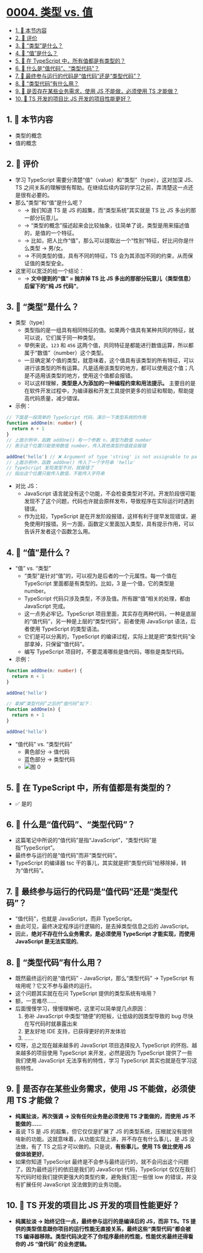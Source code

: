 # [0004. 类型 vs. 值](https://github.com/tnotesjs/TNotes.typescript/tree/main/notes/0004.%20%E7%B1%BB%E5%9E%8B%20vs.%20%E5%80%BC)

<!-- region:toc -->

- [1. 🎯 本节内容](#1--本节内容)
- [2. 🫧 评价](#2--评价)
- [3. 🤔 “类型”是什么？](#3--类型是什么)
- [4. 🤔 “值”是什么？](#4--值是什么)
- [5. 🤔 在 TypeScript 中，所有值都是有类型的？](#5--在-typescript-中所有值都是有类型的)
- [6. 🤔 什么是“值代码”、“类型代码”？](#6--什么是值代码类型代码)
- [7. 🤔 最终参与运行的代码是“值代码”还是“类型代码”？](#7--最终参与运行的代码是值代码还是类型代码)
- [8. 🤔 “类型代码”有什么用？](#8--类型代码有什么用)
- [9. 🤔 是否存在某些业务需求，使用 JS 不能做，必须使用 TS 才能做？](#9--是否存在某些业务需求使用-js-不能做必须使用-ts-才能做)
- [10. 🤔 TS 开发的项目比 JS 开发的项目性能更好？](#10--ts-开发的项目比-js-开发的项目性能更好)

<!-- endregion:toc -->

## 1. 🎯 本节内容

- 类型的概念
- 值的概念

## 2. 🫧 评价

- 学习 TypeScript 需要分清楚“值”（value）和“类型”（type），这对加深 JS、TS 之间关系的理解很有帮助。在继续后续内容的学习之前，弄清楚这一点还是很有必要的。
- 那么“类型”和“值”是什么呢？
  - -> 我们知道 TS 是 JS 的超集，而“类型系统”其实就是 TS 比 JS 多出的那一部分玩意儿。
  - -> “类型的概念”描述起来会比较抽象，往简单了说，类型是用来描述值的，是值的一个特征。
  - -> 比如，把人比作“值”，那么可以提取出一个“性别”特征，好比问你是什么类型 -> 男/女。
  - -> 不同类型的值，具有不同的特征，TS 会为其添加不同的约束，从而保证值的类型安全。
- 这里可以宽泛的给一个结论：
  - -> **文中提到的“值” = 抛弃掉 TS 比 JS 多出的那部分玩意儿（类型信息）后留下的“纯 JS 代码”**。

## 3. 🤔 “类型”是什么？

- 类型（type）
  - 类型指的是一组具有相同特征的值。如果两个值具有某种共同的特征，就可以说，它们属于同一种类型。
  - 举例来说，`123` 和 `456` 这两个值，共同特征是都能进行数值运算，所以都属于“数值”（number）这个类型。
  - 一旦确定某个值的类型，就意味着，这个值具有该类型的所有特征，可以进行该类型的所有运算。凡是适用该类型的地方，都可以使用这个值；凡是不适用该类型的地方，使用这个值都会报错。
  - 可以这样理解，**类型是人为添加的一种编程约束和用法提示。** 主要目的是在软件开发过程中，为编译器和开发工具提供更多的验证和帮助，帮助提高代码质量，减少错误。
- 示例：

```typescript
// 下面是一段简单的 TypeScript 代码，演示一下类型系统的作用
function addOne(n: number) {
  return n + 1
}
// 上面示例中，函数 addOne() 有一个参数 n，类型为数值 number
// 表示这个位置只能使用数值 number，传入其他类型的值就会报错

addOne('hello') // ❌ Argument of type 'string' is not assignable to parameter of type 'number'.
// 上面示例中，函数 addOne() 传入了一个字符串 'hello'
// TypeScript 发现类型不对，就报错了
// 指出这个位置只能传入数值，不能传入字符串
```

- 对比 JS：
  - JavaScript 语言就没有这个功能，不会检查类型对不对。开发阶段很可能发现不了这个问题，代码也许就会原样发布，导致程序在实际运行时遇到错误。
  - 作为比较，TypeScript 是在开发阶段报错，这样有利于提早发现错误，避免使用时报错。另一方面，函数定义里面加入类型，具有提示作用，可以告诉开发者这个函数怎么用。

## 4. 🤔 “值”是什么？

- “值” vs. “类型”
  - “类型”是针对“值”的，可以视为是后者的一个元属性。每一个值在 TypeScript 里面都是有类型的。比如，3 是一个值，它的类型是 number。
  - TypeScript 代码只涉及类型，不涉及值。所有跟“值”相关的处理，都由 JavaScript 完成。
  - 这一点务必牢记。TypeScript 项目里面，其实存在两种代码，一种是底层的“值代码”，另一种是上层的“类型代码”。前者使用 JavaScript 语法，后者使用 TypeScript 的类型语法。
  - 它们是可以分离的，TypeScript 的编译过程，实际上就是把“类型代码”全部拿掉，只保留“值代码”。
  - 编写 TypeScript 项目时，不要混淆哪些是值代码，哪些是类型代码。
- 示例：

```typescript
function addOne(n: number) {
  return n + 1
}

addOne('hello')

// 拿掉“类型代码”之后的“值代码”如下：
function addOne(n) {
  return n + 1
}

addOne('hello')
```

- “值代码” vs. “类型代码”
  - 黄色部分 -> 值代码
  - 蓝色部分 -> 类型代码
  - ![图 0](https://cdn.jsdelivr.net/gh/tnotesjs/imgs@main/2025-10-08-12-29-11.png)

## 5. 🤔 在 TypeScript 中，所有值都是有类型的？

- ✅ 是的

## 6. 🤔 什么是“值代码”、“类型代码”？

- 这篇笔记中所说的“值代码”是指“JavaScript”，“类型代码”是指“TypeScript”。
- 最终参与运行的是“值代码”而非“类型代码”。
- TypeScript 的编译器 tsc 干的事儿，其实就是把“类型代码”给移除掉，转为“值代码”。

## 7. 🤔 最终参与运行的代码是“值代码”还是“类型代码”？

- “值代码”，也就是 JavaScript，而非 TypeScript。
- 由此可见，最终决定程序运行逻辑的，是去掉类型信息之后的 JavaScript。
- 因此，**绝对不存在什么业务需求，是必须使用 TypeScript 才能实现，而使用 JavaScript 是无法实现的**。

## 8. 🤔 “类型代码”有什么用？

- 既然最终运行的是“值代码” - JavaScript，那么“类型代码” -> TypeScript 有啥用呢？它又不参与最终的运行。
- 这个问题其实就在在问 TypeScript 提供的类型系统有啥用？
- 额，一言难尽……
- 后面慢慢学习，慢慢理解吧，这里可以简单提几点原因：
  1. 弥补 JavaScript 中类型“随便”的短板，让低级的因类型导致的 bug 尽快在写代码时就暴露出来
  2. 更友好地 IDE 支持，已获得更好的开发体验
  3. ……
- 哎呀，总之现在越来越多的 JavaScript 项目选择投入 TypeScript 的怀抱、越来越多的项目使用 TypeScript 来开发，必然是因为 TypeScript 提供了一些我们使用 JavaScript 无法享有的特性，学习 TypeScript 其实也就是在学习这些特性。

## 9. 🤔 是否存在某些业务需求，使用 JS 不能做，必须使用 TS 才能做？

- **纯属扯淡，再次强调 -> 没有任何业务是必须使用 TS 才能做的，而使用 JS 不能做的……**
- 虽说 TS 是 JS 的超集，但它仅仅是扩展了 JS 的类型系统，压根就没有提供啥新的功能。这就意味着，从功能实现上讲，并不存在有什么事儿，是 JS 没法做，有了 TS 之后才可以做的。只是说，**有些事儿，使用 TS 做比使用 JS 做体验更好**。
- 如果你知道 TypeScript 最终是不会参与最终运行的，就不会问出这个问题了。因为最终运行的依旧是我们的 JavaScript 代码，TypeScript 仅仅在我们写代码时给我们提供更强大的类型约束，避免我们犯一些很 low 的错误，并没有扩展任何 JavaScript 没法做到的业务功能。

## 10. 🤔 TS 开发的项目比 JS 开发的项目性能更好？

- **纯属扯淡 -> 始终记住一点，最终参与运行的是编译后的 JS，而非 TS。TS 提供的类型信息跟你项目的运行性能无直接关系，最终这些“类型代码”都会被 TS 编译器移除。类型代码决定不了你程序最终的性能，性能优劣最终还得看你的 JS “值代码” 的业务逻辑。**
